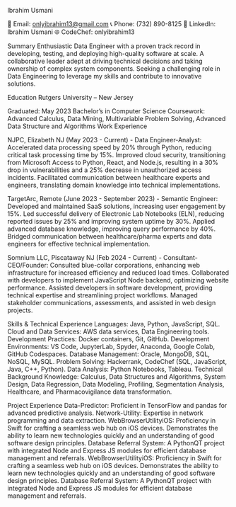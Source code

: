 Ibrahim Usmani

📧 Email: onlyibrahim13@gmail.com
📞 Phone: (732) 890-8125
🔗 LinkedIn: Ibrahim Usmani
🌐 CodeChef: onlyibrahim13

Summary
Enthusiastic Data Engineer with a proven track record in developing, testing, and deploying high-quality software at scale. A collaborative leader adept at driving technical decisions and taking ownership of complex system components. Seeking a challenging role in Data Engineering to leverage my skills and contribute to innovative solutions.

Education
Rutgers University – New Jersey

Graduated: May 2023
Bachelor’s in Computer Science
Coursework: Advanced Calculus, Data Mining, Multivariable Problem Solving, Advanced Data Structure and Algorithms
Work Experience

NJPC, Elizabeth NJ (May 2023 - Current) - Data Engineer-Analyst:
Accelerated data processing speed by 20% through Python, reducing critical task processing time by 15%.
Improved cloud security, transitioning from Microsoft Access to Python, React, and Node.js, resulting in a 30% drop in vulnerabilities and a 25% decrease in unauthorized access incidents.
Facilitated communication between healthcare experts and engineers, translating domain knowledge into technical implementations.

TargetArc, Remote (June 2023 - September 2023) - Semantic Engineer:
Developed and maintained SaaS solutions, increasing user engagement by 15%.
Led successful delivery of Electronic Lab Notebooks (ELN), reducing reported issues by 25% and improving system uptime by 30%.
Applied advanced database knowledge, improving query performance by 40%.
Bridged communication between healthcare/pharma experts and data engineers for effective technical implementation.

Somnium LLC, Piscataway NJ (Feb 2024 - Current) - Consultant- CEO/Founder:
Consulted blue-collar corporations, enhancing web infrastructure for increased efficiency and reduced load times.
Collaborated with developers to implement JavaScript Node backend, optimizing website performance.
Assisted developers in software development, providing technical expertise and streamlining project workflows.
Managed stakeholder communications, assessments, and assisted in web design projects.

Skills & Technical Experience
Languages: Java, Python, JavaScript, SQL.
Cloud and Data Services: AWS data services, Data Engineering tools.
Development Practices: Docker containers, Git, GitHub.
Development Environments: VS Code, JupyterLab, Spyder, Anaconda, Google Colab, GitHub Codespaces.
Database Management: Oracle, MongoDB, SQL, NoSQL, MySQL.
Problem Solving: Hackerrank, CodeChef (SQL, JavaScript, Java, C++, Python).
Data Analysis: Python Notebooks, Tableau.
Technical Background Knowledge: Calculus, Data Structures and Algorithms, System Design, Data Regression, Data Modeling, Profiling, Segmentation Analysis, Healthcare, and Pharmacovigilance data transformation.

Project Experience
Data-Predictor: Proficient in TensorFlow and pandas for advanced predictive analysis.
Network-Utility: Expertise in network programming and data extraction.
WebBrowserUtilityiOS: Proficiency in Swift for crafting a seamless web hub on iOS devices. Demonstrates the ability to learn new technologies quickly and an understanding of good software design principles.
Database Referral System: A PythonQT project with integrated Node and Express JS modules for efficient database management and referrals.
WebBrowserUtilityiOS: Proficiency in Swift for crafting a seamless web hub on iOS devices. Demonstrates the ability to learn new technologies quickly and an understanding of good software design principles.
Database Referral System: A PythonQT project with integrated Node and Express JS modules for efficient database management and referrals.
